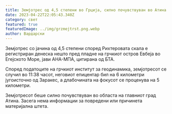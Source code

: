 ```yaml
---
title: Земјотрес од 4,5 степени во Грција, силно почувствуван во Атина
date: 2023-04-22T22:05:43.340Z
category: свет
featured: true
featuredImage: ../img/grzmejtrst.png.webp
author: Вардарски
---
```


Земјотрес со јачина од 4,5 степени според Рихтеровата скала е регистриран денеска нешто пред пладне на грчкиот остров Евбеја во Егејското Море, јави АНА-МПА, цитирана од БТА.

Според податоците на грчкиот институт за геодинамика, земјотресот се случил во 11:38 часот, неговиот епицентар бил на 6 километри југоисточно од Заракес, а длабочината на фокусот се проценува на 5 километри.

Земјотресот беше силно почувствуван во областа на главниот град Атина. Засега нема информации за повредени или причинета материјална штета.
